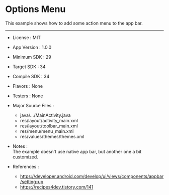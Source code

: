 # Options Menu

This example shows how to add some action menu to the app bar.
***
- License : MIT
- App Version : 1.0.0
- Minimum SDK : 29
- Target SDK : 34
- Compile SDK : 34
- Flavors : None
- Testers : None


- Major Source Files :
    - java/.../MainActivity.java
    - res/layout/activity_main.xml
    - res/layout/toolbar_main.xml
    - res/menu/menu_main.xml
    - res/values/themes/themes.xml


- Notes :  
  The example doesn't use native app bar, but another one a bit customized.


- References :
    - https://developer.android.com/develop/ui/views/components/appbar/setting-up
    - https://recipes4dev.tistory.com/141